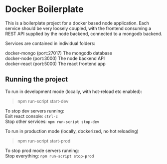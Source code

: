 # Docker Boilerplate

This is a boilerplate project for a docker based node application. Each service should be very loosely coupled, with the frontend consuming a REST API supplied by the node backend, connected to a mongodb backend.

Services are contained in individual folders:

docker-mongo (port:27017) The mongodb database  
docker-node  (port:3000)  The node backend API  
docker-react (port:5000)  The react frontend app  

## Running the project
To run in development mode (locally, with hot-reload etc enabled):
> npm run-script start-dev

To stop dev servers running:  
Exit react console:  ```ctrl-c```  
Stop other services: ```npm run-script stop-dev```  

To run in production mode (locally, dockerized, no hot reloading)  
> npm run-script start-prod

To stop prod mode servers running:  
Stop everything: ```npm run-script stop-prod```
